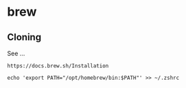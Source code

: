 # brew
## Cloning
See ...
```
https://docs.brew.sh/Installation

echo 'export PATH="/opt/homebrew/bin:$PATH"' >> ~/.zshrc
```
